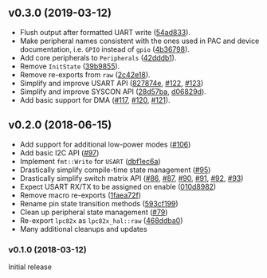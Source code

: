 <a name="v0.3.0"></a>
## v0.3.0 (2019-03-12)

- Flush output after formatted UART write ([54ad833](https://github.com/lpc-rs/lpc82x-hal/commit/54ad833ee80d1cd0307b432d8c5a7fec7160ca7d)).
- Make peripheral names consistent with the ones used in PAC and device documentation, i.e. `GPIO` instead of `gpio` ([4b36798](https://github.com/lpc-rs/lpc82x-hal/commit/4b367988011e853d8c5c90449c9c1269f22009d1)).
- Add core peripherals to `Peripherals` ([42dddb1](https://github.com/lpc-rs/lpc82x-hal/commit/42dddb148f8129261aac4a2a947d7726de7587e2)).
- Remove `InitState` ([39b9855](https://github.com/lpc-rs/lpc82x-hal/commit/39b9855bc3d09e42ed2257362c636b128ca98499)).
- Remove re-exports from `raw` ([2c42e18](https://github.com/lpc-rs/lpc82x-hal/commit/2c42e18a932db79486a17cf131e68903f4c42116)).
- Simplify and improve USART API ([827874e](https://github.com/lpc-rs/lpc82x-hal/commit/827874eab0c37f9195497ed7f054c6220fbe0770), [#122](https://github.com/lpc-rs/lpc82x-hal/pull/122), [#123](https://github.com/lpc-rs/lpc82x-hal/pull/123))
- Simplify and improve SYSCON API ([28d57ba](https://github.com/lpc-rs/lpc82x-hal/commit/28d57baaa7c76ca9234cfd78892b34715f669d5c), [d06829d](https://github.com/lpc-rs/lpc82x-hal/commit/d06829db3053632f394f67066d2fe381ec54e7df)).
- Add basic support for DMA ([#117](https://github.com/lpc-rs/lpc82x-hal/pull/117), [#120](https://github.com/lpc-rs/lpc82x-hal/pull/120), [#121](https://github.com/lpc-rs/lpc82x-hal/pull/121)).


<a name="v0.2.0"></a>
## v0.2.0 (2018-06-15)

- Add support for additional low-power modes ([#106](https://github.com/braun-robotics/rust-lpc82x-hal/pull/106))
- Add basic I2C API ([#97](https://github.com/braun-robotics/rust-lpc82x-hal/pull/97))
- Implement `fmt::Write` for `USART` ([dbf1ec6a](dbf1ec6a))
- Drastically simplify compile-time state management ([#95](https://github.com/braun-robotics/rust-lpc82x-hal/pull/95))
- Drastically simplify switch matrix API ([#86](https://github.com/braun-robotics/rust-lpc82x-hal/pull/86), [#87](https://github.com/braun-robotics/rust-lpc82x-hal/pull/87), [#90](https://github.com/braun-robotics/rust-lpc82x-hal/pull/90), [#91](https://github.com/braun-robotics/rust-lpc82x-hal/pull/91), [#92](https://github.com/braun-robotics/rust-lpc82x-hal/pull/92), [#93](https://github.com/braun-robotics/rust-lpc82x-hal/pull/93))
- Expect USART RX/TX to be assigned on enable ([010d8982](010d8982))
- Remove macro re-exports ([1faea72f](1faea72f))
- Rename pin state transition methods ([593cf199](593cf199))
- Clean up peripheral state management ([#79](https://github.com/braun-robotics/rust-lpc82x-hal/pull/79))
- Re-export `lpc82x` as `lpc82x_hal::raw` ([468ddba0](468ddba0))
- Many additional cleanups and updates


<a name="v0.1.0"></a>
### v0.1.0 (2018-03-12)

Initial release
